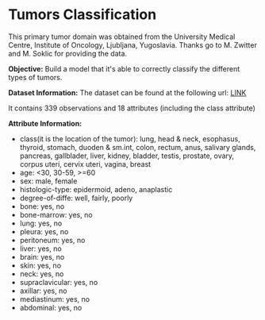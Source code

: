 # Tumors Classification

This primary tumor domain was obtained from the University Medical Centre, Institute of Oncology, Ljubljana, Yugoslavia. Thanks go to M. Zwitter and M. Soklic for providing the data.

**Objective:**
Build a model that it's able to correctly classify the different types of tumors.

**Dataset Information:**
The dataset can be found at the following url: [LINK](https://archive.ics.uci.edu/ml/datasets/Primary+Tumor "LINK")

It contains 339 observations and 18 attributes (including the class attribute)

**Attribute Information:**
- class(it is the location of the tumor): lung, head & neck, esophasus, thyroid, stomach, duoden & sm.int, colon, rectum, anus, salivary glands, pancreas, gallblader, liver, kidney, bladder, testis, prostate, ovary, corpus uteri, cervix uteri, vagina, breast
- age: <30, 30-59, >=60
- sex: male, female
- histologic-type: epidermoid, adeno, anaplastic
- degree-of-diffe: well, fairly, poorly
- bone: yes, no
- bone-marrow: yes, no
- lung: yes, no
- pleura: yes, no
- peritoneum: yes, no
- liver: yes, no
- brain: yes, no
- skin: yes, no
- neck: yes, no
- supraclavicular: yes, no
- axillar: yes, no
- mediastinum: yes, no
- abdominal: yes, no
